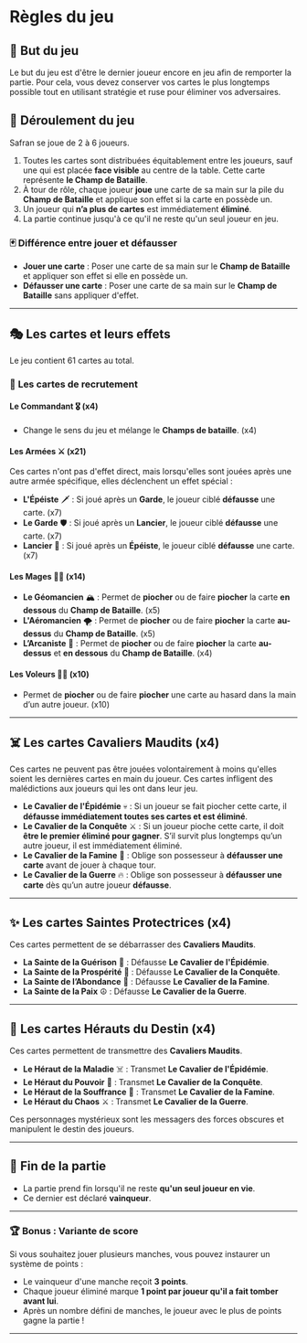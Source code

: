 # Règles du jeu

## 🎯 But du jeu
Le but du jeu est d'être le dernier joueur encore en jeu afin de remporter la partie.
Pour cela, vous devez conserver vos cartes le plus longtemps possible tout en utilisant stratégie et ruse pour éliminer vos adversaires.

## 🔄 Déroulement du jeu

Safran se joue de 2 à 6 joueurs.

1. Toutes les cartes sont distribuées équitablement entre les joueurs, sauf une qui est placée **face visible** au centre de la table. Cette carte représente **le Champ de Bataille**.
2. À tour de rôle, chaque joueur **joue** une carte de sa main sur la pile du **Champ de Bataille** et applique son effet si la carte en possède un.
3. Un joueur qui **n’a plus de cartes** est immédiatement **éliminé**.
4. La partie continue jusqu'à ce qu'il ne reste qu'un seul joueur en jeu.

### 🃏 Différence entre jouer et défausser
- **Jouer une carte** : Poser une carte de sa main sur le **Champ de Bataille** et appliquer son effet si elle en possède un.
- **Défausser une carte** : Poser une carte de sa main sur le **Champ de Bataille** sans appliquer d'effet.

---

## 🎭 Les cartes et leurs effets

Le jeu contient 61 cartes au total.

### 📜 **Les cartes de recrutement**
#### **Le Commandant** 🎖️ (x4)
- Change le sens du jeu et mélange le **Champs de bataille**. (x4)

#### **Les Armées** ⚔️ (x21)
Ces cartes n'ont pas d'effet direct, mais lorsqu'elles sont jouées après une autre armée spécifique, elles déclenchent un effet spécial :
- **L'Épéiste** 🗡️ : Si joué après un **Garde**, le joueur ciblé **défausse** une carte. (x7)
- **Le Garde** 🛡️ : Si joué après un **Lancier**, le joueur ciblé **défausse** une carte. (x7)
- **Lancier** 🏹 : Si joué après un **Épéiste**, le joueur ciblé **défausse** une carte. (x7)

#### **Les Mages** 🧙‍♂️ (x14)
- **Le Géomancien** 🏔️ : Permet de **piocher** ou de faire **piocher** la carte **en dessous** du **Champ de Bataille**. (x5)
- **L'Aéromancien** 🌪️ : Permet de **piocher** ou de faire **piocher** la carte **au-dessus** du **Champ de Bataille**. (x5)
- **L’Arcaniste** 🔮 : Permet de **piocher** ou de faire **piocher** la carte **au-dessus** et **en dessous** du **Champ de Bataille**. (x4)

#### **Les Voleurs** 🕵️‍♂️ (x10)
- Permet de **piocher** ou de faire **piocher** une carte au hasard dans la main d’un autre joueur. (x10)

---

## ☠️ Les cartes Cavaliers Maudits (x4)
Ces cartes ne peuvent pas être jouées volontairement à moins qu'elles soient les dernières cartes en main du joueur.
Ces cartes infligent des malédictions aux joueurs qui les ont dans leur jeu.

- **Le Cavalier de l'Épidémie** 💀 : Si un joueur se fait piocher cette carte, il **défausse immédiatement toutes ses cartes et est éliminé**.
- **Le Cavalier de la Conquête** ⚔️ : Si un joueur pioche cette carte, il doit **être le premier éliminé pour gagner**. S’il survit plus longtemps qu’un autre joueur, il est immédiatement éliminé.
- **Le Cavalier de la Famine** 🍂 : Oblige son possesseur à **défausser une carte** avant de jouer à chaque tour.
- **Le Cavalier de la Guerre** 🔥 : Oblige son possesseur à **défausser une carte** dès qu’un autre joueur **défausse**.

---

## ✨ Les cartes Saintes Protectrices (x4)
Ces cartes permettent de se débarrasser des **Cavaliers Maudits**.

- **La Sainte de la Guérison** 🌿 : Défausse **Le Cavalier de l'Épidémie**.
- **La Sainte de la Prospérité** 💎 : Défausse **Le Cavalier de la Conquête**.
- **La Sainte de l’Abondance** 🍞 : Défausse **Le Cavalier de la Famine**.
- **La Sainte de la Paix** ☮️ : Défausse **Le Cavalier de la Guerre**.

---

## 🔄 Les cartes Hérauts du Destin (x4)
Ces cartes permettent de transmettre des **Cavaliers Maudits**.

- **Le Héraut de la Maladie** ☠️ : Transmet **Le Cavalier de l'Épidémie**.
- **Le Héraut du Pouvoir** 👑 : Transmet **Le Cavalier de la Conquête**.
- **Le Héraut de la Souffrance** 🤢 : Transmet **Le Cavalier de la Famine**.
- **Le Héraut du Chaos** ⚔️ : Transmet **Le Cavalier de la Guerre**.

Ces personnages mystérieux sont les messagers des forces obscures et manipulent le destin des joueurs.

---

## 🎲 Fin de la partie
- La partie prend fin lorsqu'il ne reste **qu'un seul joueur en vie**.
- Ce dernier est déclaré **vainqueur**.

---

### 🏆 Bonus : Variante de score
Si vous souhaitez jouer plusieurs manches, vous pouvez instaurer un système de points :
- Le vainqueur d'une manche reçoit **3 points**.
- Chaque joueur éliminé marque **1 point par joueur qu'il a fait tomber avant lui**.
- Après un nombre défini de manches, le joueur avec le plus de points gagne la partie !

---

